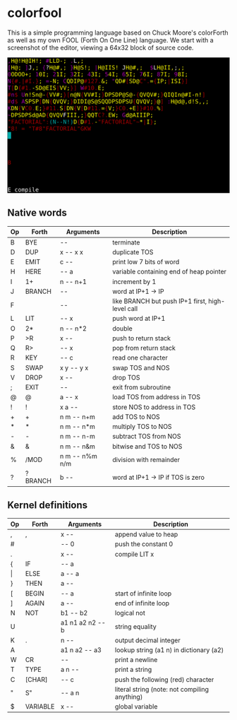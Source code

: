# colorfool

This is a simple programming language based on Chuck Moore's colorForth as
well as my own FOOL (Forth On One Line) language. We start with a screenshot
of the editor, viewing a 64x32 block of source code.

![Contents of blocks/kernel.block](./screenshot.png)

## Native words

| Op  | Forth | Arguments | Description
| --- | ----- | --------- | ----------
| B | BYE     | --        | terminate
| D | DUP     | x -- x x  | duplicate TOS
| E | EMIT    | c --      | print low 7 bits of word
| H | HERE    | -- a      | variable containing end of heap pointer
| I | 1+      | n -- n+1  | increment by 1 
| J | BRANCH  | --        | word at IP+1 -> IP
| F |         | --        | like BRANCH but push IP+1 first, high-level call
| L | LIT     | -- x      | push word at IP+1
| O | 2\*     | n -- n\*2  | double
| P | \>R     | x --      | push to return stack
| Q | R\>     | -- x      | pop from return stack
| R | KEY     | -- c      | read one character
| S | SWAP    | x y -- y x | swap TOS and NOS
| V | DROP    | x --      | drop TOS
| ; | EXIT    | --        | exit from subroutine
| @ | @       | a -- x    | load TOS from address in TOS
| ! | !       | x a --    | store NOS to address in TOS
| \+ | \+     | n m -- n+m | add TOS to NOS
| \* | \*     | n m -- n\*m | multiply TOS to NOS
| - | -       | n m -- n-m | subtract TOS from NOS
| & | &       | n m -- n&m | bitwise and TOS to NOS
| % | /MOD    | n m -- n%m n/m | division with remainder
| ? | ?BRANCH | b --      | word at IP+1 -> IP if TOS is zero

## Kernel definitions

| Op  | Forth | Arguments | Description
| --- | ----- | --------- | ----------
| , | ,       | x --      | append value to heap
| \# |        | -- 0      | push the constant 0
| . |         | x --      | compile LIT x
| { | IF      | -- a      |
| \| | ELSE   | a -- a    |
| } | THEN    | a --      |
| [ | BEGIN   | -- a      | start of infinite loop
| ] | AGAIN   | a --      | end of infinite loop
| N | NOT     | b1 -- b2  | logical not
| U |         | a1 n1 a2 n2 -- b | string equality
| K | .       | n --      | output decimal integer
| A |         | a1 n a2 -- a3 | lookup string (a1 n) in dictionary (a2)
| W | CR      | --        | print a newline
| T | TYPE    | a n --    | print a string
| C | [CHAR]  | -- c      | push the following (red) character
| " | S"      | -- a n    | literal string (note: not compiling anything)
| $ | VARIABLE | x --     | global variable
